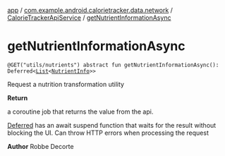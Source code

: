 [app](../../index.md) / [com.example.android.calorietracker.data.network](../index.md) / [CalorieTrackerApiService](index.md) / [getNutrientInformationAsync](./get-nutrient-information-async.md)

# getNutrientInformationAsync

`@GET("utils/nutrients") abstract fun getNutrientInformationAsync(): Deferred<`[`List`](https://kotlinlang.org/api/latest/jvm/stdlib/kotlin.collections/-list/index.html)`<`[`NutrientInfo`](../../com.example.android.calorietracker.data.network.dto/-nutrient-info/index.md)`>>`

Request a nutrition transformation utility

**Return**

a coroutine job that returns the value from the api.




[Deferred](#) has an await suspend function that waits for the result without blocking the UI.
Can throw HTTP errors when processing the request

**Author**
Robbe Decorte

